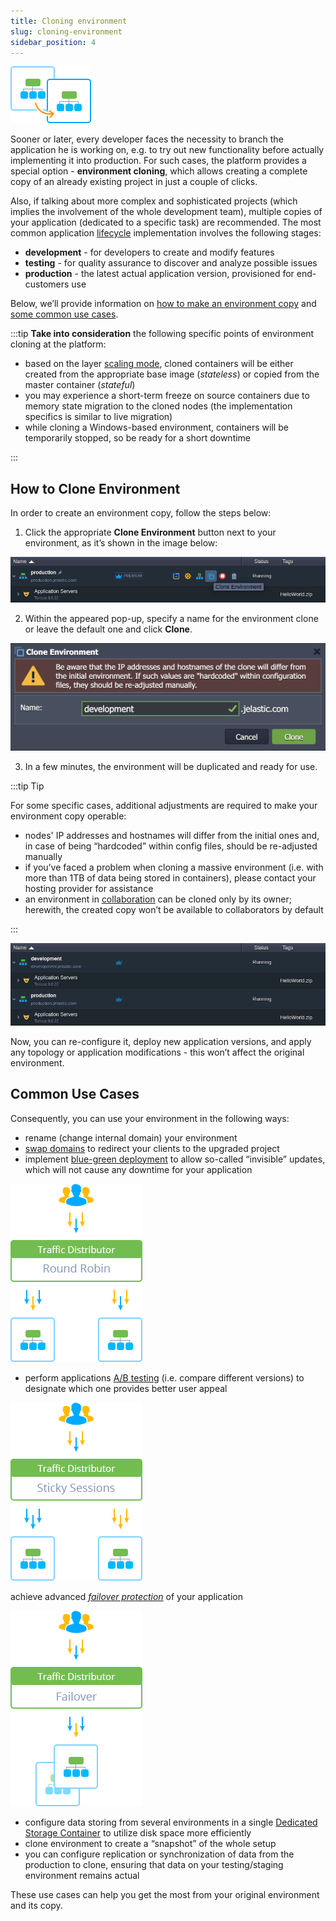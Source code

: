 ```yaml
---
title: Cloning environment
slug: cloning-environment
sidebar_position: 4
---
```


<div style={{
    display: 'grid',
    gridTemplateColumns: '0.23fr 1fr'
}}>
<div>

![Locale Dropdown](./img/CloningEnvironment/01-cloning-environment-logo.png)

</div>

<div>
    Sooner or later, every developer faces the necessity to branch the application he is working on, e.g. to try out new functionality before actually implementing it into production. For such cases, the platform provides a special option - <b>environment cloning</b>, which allows creating a complete copy of an already existing project in just a couple of clicks.
</div>

</div>

Also, if talking about more complex and sophisticated projects (which implies the involvement of the whole development team), multiple copies of your application (dedicated to a specific task) are recommended. The most common application [lifecycle](/docs/ApplicationSetting/Application%20Lifecycle%20Management) implementation involves the following stages:

- **development** - for developers to create and modify features
- **testing** - for quality assurance to discover and analyze possible issues
- **production** - the latest actual application version, provisioned for end-customers use

Below, we’ll provide information on [how to make an environment copy](/docs/EnvironmentManagement/Cloning%20Environment#how-to-clone-environment) and [some common use cases](/docs/EnvironmentManagement/Cloning%20Environment#common-use-cases).

:::tip
**Take into consideration** the following specific points of environment cloning at the platform:

- based on the layer [scaling mode](/docs/ApplicationSetting/Scaling%20And%20Clustering/Horizontal%20Scaling), cloned containers will be either created from the appropriate base image (_stateless_) or copied from the master container (_stateful_)
- you may experience a short-term freeze on source containers due to memory state migration to the cloned nodes (the implementation specifics is similar to live migration)
- while cloning a Windows-based environment, containers will be temporarily stopped, so be ready for a short downtime

:::

## How to Clone Environment

In order to create an environment copy, follow the steps below:

1. Click the appropriate **Clone Environment** button next to your environment, as it’s shown in the image below:

<div style={{
    display:'flex',
    justifyContent: 'center',
    margin: '0 0 1rem 0'
}}>

![Locale Dropdown](./img/CloningEnvironment/02-clone-environment-button.png)

</div>

2. Within the appeared pop-up, specify a name for the environment clone or leave the default one and click **Clone**.

<div style={{
    display:'flex',
    justifyContent: 'center',
    margin: '0 0 1rem 0'
}}>

![Locale Dropdown](./img/CloningEnvironment/03-clone-environment-dialog.png)

</div>

3. In a few minutes, the environment will be duplicated and ready for use.

:::tip Tip

For some specific cases, additional adjustments are required to make your environment copy operable:

- nodes' IP addresses and hostnames will differ from the initial ones and, in case of being “hardcoded” within config files, should be re-adjusted manually
- if you’ve faced a problem when cloning a massive environment (i.e. with more than 1TB of data being stored in containers), please contact your hosting provider for assistance
- an environment in [collaboration](/docs/Account&Pricing/Accounts%20Collaboration/Collaboration%20Overview) can be cloned only by its owner; herewith, the created copy won’t be available to collaborators by default

:::

![Locale Dropdown](./img/CloningEnvironment/04-production-and-development-clones.png)

Now, you can re-configure it, deploy new application versions, and apply any topology or application modifications - this won’t affect the original environment.

## Common Use Cases

Consequently, you can use your environment in the following ways:

- rename (change internal domain) your environment
- [swap domains](/docs/ApplicationSetting/Domain%20Name%20Management/Swap%20Domains) to redirect your clients to the upgraded project
- implement [blue-green deployment](/docs/ApplicationSetting/Traffic%20Distributor/Use%20Cases/Blue-Green%20Deploy) to allow so-called “invisible” updates, which will not cause any downtime for your application

<div style={{
    display:'flex',
    justifyContent: 'center',
    margin: '0 0 1rem 0'
}}>

![Locale Dropdown](./img/CloningEnvironment/05-blue-green-deploy-scheme.png)

</div>

- perform applications [A/B testing](/docs/ApplicationSetting/Traffic%20Distributor/Use%20Cases/A-B%20Testing) (i.e. compare different versions) to designate which one provides better user appeal

<div style={{
    display:'flex',
    justifyContent: 'center',
    margin: '0 0 1rem 0'
}}>

![Locale Dropdown](./img/CloningEnvironment/06-a-b-testing-scheme.png)

</div>

achieve advanced _[failover protection](/docs/ApplicationSetting/Traffic%20Distributor/Use%20Cases/Failover%20Protection)_ of your application

<div style={{
    display:'flex',
    justifyContent: 'center',
    margin: '0 0 1rem 0'
}}>

![Locale Dropdown](./img/CloningEnvironment/07-failover-protection-scheme.png)

</div>

- configure data storing from several environments in a single [Dedicated Storage Container](/docs/Data%20Storage%20Container/Use%20Cases/Dedicated%20Container) to utilize disk space more efficiently
- clone environment to create a “snapshot” of the whole setup
- you can configure replication or synchronization of data from the production to clone, ensuring that data on your testing/staging environment remains actual

These use cases can help you get the most from your original environment and its copy.
